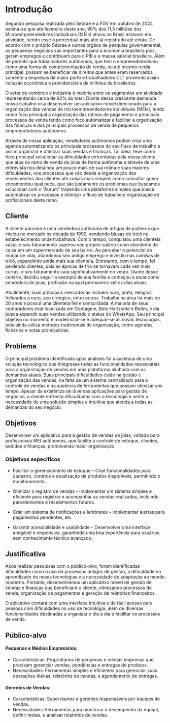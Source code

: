 # Introdução

Segundo pesquisa realizada pelo Sebrae e a FGV em outubro de 2024 estima-se que até fevereiro deste ano, 90% dos 11,5 milhões dos Microempreendedores Individuais (MEIs) ativos no Brasil estavam em atividade, sendo esse o percentual mais alto já registrado até então. De acordo com o próprio Sebrae e outros órgãos de pesquisa governamental, os pequenos negócios são importantes para a economia brasileira pois, geram empregos e contribuem para o PIB e a massa salarial brasileira. Além de permitir que trabalhadores autônomos, que tem o empreendedorismo como uma forma de complementação de renda, ou até mesmo renda principal, possam se beneficiar de direitos que antes eram reservados somente a empresas de maior porte e trabalhadores CLT provendo assim inclusão econômica e previdenciária de milhões de brasileiros. 

O setor de comércio e indústria é maioria entre os segmentos em atividade representando cerca de 92% do total. Diante dessa crescente demanda nosso trabalho visa desenvolver um aplicativo móvel direcionado para a organização das vendas de microempreendedores individuais (MEIs), tendo como foco principal a organização das rotinas de pagamento e principais processos de venda tendo como foco automatizar e facilitar a organização das finanças e dos principais processos de venda de pequenos empreendedores autônomos.  

Através de nossa aplicação, vendedores autônomos podem criar uma agenda automatizando os principais processos do seu fluxo de trabalho e assim organizar e otimizar suas vendas e finanças. Tal ideia, teve como foco principal solucionar as dificuldades enfrentadas pela nossa cliente, que atua no ramo de venda de joias de forma autônoma e através de uma entrevista nos detalhou um pouco mais de sua rotina e suas maiores dificuldades, nos processos que vão desde a organização dos recebimentos dos clientes até coisas mais simples como consultar quem encomendou qual peça, que são justamente os problemas que buscamos solucionar com o “Aurum” trazendo uma plataforma simples que busca automatizar os processos e otimizar o fluxo de trabalho e organização de profissionais deste ramo.  

## Cliente 

A cliente parceira é uma vendedora autônoma de artigos de joalheria que iniciou no mercado na década de 1990, vendendo blusas de tricô no estabelecimento onde trabalhava. Com o tempo, conquistou uma clientela vasta, e seu faturamento superou seu próprio salário como atendente de caixa em um supermercado de seu bairro. Ao perceber o potencial de mudar de vida, abandonou seu antigo emprego e investiu nas camisas de tricô, expandindo ainda mais sua clientela. Entretanto, com o tempo, foi perdendo clientes, pois as épocas de frio se tornavam cada vez mais curtas, e seu faturamento caía significativamente no verão. Diante desse cenário, decidiu seguir o exemplo de sua família e começou a atuar como vendedora de joias, profissão na qual permanece até os dias atuais.

Atualmente, suas principais mercadorias incluem ouro, prata, relógios, folheados a ouro, aço cirúrgico, entre outros. Trabalha na área há mais de 20 anos e possui uma clientela fiel e consolidada. A maioria de seus compradores está localizada em Contagem, Belo Horizonte e Betim, e ela busca expandir suas vendas utilizando o status do WhatsApp. Seu principal objetivo no momento é modernizar-se e adequar-se às novas tecnologias, pois ainda utiliza métodos tradicionais de organização, como agendas, fichários e notas promissórias.

## Problema

O principal problema identificado após análises foi a ausência de uma solução tecnologica que integrasse todas as funcionalidades necessárias para a organização de vendas em uma plataforma alinhada com as demandas atuais. Suas principais dificuldades estão na gestão e organização das vendas, na falta de um sistema centralizado para o controle de vendas e na ausência de ferramentas que possam otimizar seu tempo. Apesar da existência de diversas aplicações para gestão de negócios, a cliente enfrenta dificuldades com a tecnologia e sente a necessidade de uma solução simples e intuitiva que atenda a todas as demandas do seu negócio.

## Objetivos

Desenvolver um aplicativo para a gestão de vendas de joias, voltado para profissionais MEI autônomos, que facilite o controle de estoque, clientes, pedidos e finanças, promovendo maior organização. 

### Objetivos específicos 
* Facilitar o gerenciamento de estoque – Criar funcionalidades para cadastro, controle e atualização de produtos disponíveis, permitindo o monitoramento. 

* Otimizar o registro de vendas – Implementar um sistema simples e eficiente para registrar e acompanhar as vendas realizadas, incluindo parcelamentos e recebimentos futuros. 

* Criar um sistema de notificações e lembretes – Implementar alertas para pagamentos pendentes, etc  

* Garantir acessibilidade e usabilidade – Desenvolver uma interface amigável e responsiva, garantindo uma boa experiência para usuários sem conhecimento técnico avançado.
  
## Justificativa

Após realizar pesquisas com o público-alvo, foram identificadas dificuldades como o uso de processos antigos de gestão, a dificuldade no aprendizado de novas tecnologias e a necessidade de adaptação ao mundo moderno. Portanto, desenvolvemos um aplicativo móvel de gestão de vendas e finanças que beneficiará o cliente, otimizando processos de venda, organização de pagamentos e geração de relatórios financeiros. 

O aplicativo contará com uma interface intuitiva e de fácil acesso para pessoas com dificuldades no uso de tecnologia, além de diversas funcionalidades destinadas a organizar o dia a dia e facilitar os processos de venda. 

## Público-alvo

#### Pequenos e Médios Empresários:
 * Características: Proprietários de pequenas e médias empresas que precisam gerenciar vendas, pendências e entregas de produtos. 
 * Necessidades: Ferramentas simples e eficientes para gerenciar suas operações diárias, relatórios de vendas, e agendamento de entregas. 
 
#### Gerentes de Vendas: 

  * Características: Supervisores e gerentes responsáveis por equipes de vendas.
  * Necessidades: Ferramentas para monitorar o desempenho da equipe, definir metas, e analisar relatórios de vendas.

